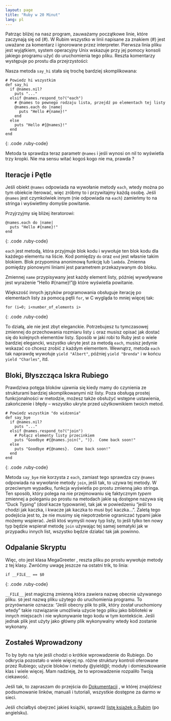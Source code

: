 ```yaml
---
layout: page
title: "Ruby w 20 Minut"
lang: pl
---
```


Patrząc bliżej na nasz program, zauważamy początkowe linie, które
zaczynają się od (#). W Rubim wszystko w linii napisane za znakiem (#)
jest uważane za komentarz i ignorowane przez interpreter. Pierwsza linia
pliku jest wyjątkiem, system operacyjny Unix wskazuje przy jej pomocy
konsoli jakiego programu użyć do uruchomienia tego pliku. Reszta
komentarzy występuje po prostu dla przejrzystości:

Nasza metoda `say_hi` stała się trochę bardziej skomplikowana:

    # Powiedz hi wszystkim
    def say_hi
      if @names.nil?
        puts "..."
      elsif @names.respond_to?("each")
        # @names to pewnego rodzaju lista, przejdź po elementach tej listy
        @names.each do |name|
          puts "Hello #{name}!"
        end
      else
        puts "Hello #{@names}!"
      end
    end
{: .code .ruby-code}

Metoda ta sprawdza teraz parametr `@names` i jeśli wynosi on nil to
wyświetla trzy kropki. Nie ma sensu witać kogoś kogo nie ma, prawda ?

## Iteracje i Pętle

Jeśli obiekt `@names` odpowiada na wywołanie metody `each`, wtedy można
po tym obiekcie iterować, więc zróbmy to i przywitajmy każdą osobę.
Jeśli `@names` jest czymkolwiek innym (nie odpowiada na `each`) zamieńmy
to na stringa i wyświetlmy domyśle powitanie.

Przyjrzyjmy się bliżej iteratorowi:

    @names.each do |name|
      puts "Hello #{name}!"
    end
{: .code .ruby-code}

`each` jest metodą, która przyjmuje blok kodu i wywołuje ten blok kodu
dla każdego elementu na liście. Kod pomiędzy `do` oraz `end` jest
własnie takim blokiem. Blok przypomina anonimową funkcję lub `lambda`.
Zmienna pomiędzy pionowymi liniami jest parametrem przekazywanym do
bloku.

Zmiennej `name` przypisywany jest każdy element listy, później
wywoływane jest wyrażenie “Hello #\{name}!”@ które wyświetla powitanie.

Większość innych języków programowania obsługuje iterację po elementach
listy za pomocą pętli `for`, w C wygląda to mniej więcej tak:

    for (i=0; i<number_of_elements i>
{: .code .ruby-code}

To działą, ale nie jest zbyt eleganckie. Potrzebujesz tu tymczasowej
zmiennej do przechowania rozmiaru listy `i` oraz musisz opisać jak
dostać się do kolejnych elementów listy. Sposób w jaki robi to Ruby jest
o wiele bardziej elegancki, wszystko ukryte jest za metodą `each`,
musisz jedynie wskazać co chcesz zrobić z każdym elementem. Wewnątrz,
metoda `each` tak naprawdę wywołuje `yield "Albert"`, później `yield
"Brenda"` i w końcu `yield "Charles"`, itd.

## Bloki, Błyszcząca Iskra Rubiego

Prawdziwa potęga bloków ujawnia się kiedy mamy do czynienia ze
strukturami bardziej skomplikowanymi niż listy. Poza obsługą prostej
funkcjonalności w metodzie, możesz także obsłużyć wstępne ustawienia,
zakończenie i błędy – wszystko ukryte przed użytkownikiem twoich metod.

    # Powiedz wszystkim "do widzenia"
    def say_bye
      if @names.nil?
        puts "..."
      elsif @names.respond_to?("join")
        # Połącz elementy listy przecinkiem
        puts "Goodbye #{@names.join(", ")}.  Come back soon!"
      else
        puts "Goodbye #{@names}.  Come back soon!"
      end
    end
{: .code .ruby-code}

Metoda `say_bye` nie korzysta z `each`, zamiast tego sprawdza czy
`@names` odpowiada na wywołanie metody `join`, jeśli tak, to uzywa tej
metody. W przeciwnym wypadku, funkcja wyświetla po prostu zmienną jako
stringa. Ten sposób, który polega na nie przejmowaniu się faktycznym
*typem* zmiennej a poleganiu po prostu na metodach jakie są dostępne
nazywa się “Duck Typing” (dosł kacze typowanie), tak jak w powiedzeniu
“jeśli to chodzi jak kaczka, i kwacze jak kaczka to musi być kaczka…”.
Zaletą tego podejścia jest to, że nie musimy się niepotrzebnie
ograniczać typami jakie możemy wspierać. Jeśli ktoś wymyśli nowy typ
listy, to jeśli tylko ten nowy typ będzie wspierał metodę `join`
używając tej samej sematyki jak w przypadku innych list, wszystko będzie
działać tak jak powinno.

## Odpalanie Skryptu

Więc, oto jest klasa MegaGreeter , reszta pliku po prostu wywołuje
metody z tej klasy. Zwróćmy uwagę jeszcze na ostatni trik, to linia:

    if __FILE__ == $0
{: .code .ruby-code}

`__FILE__` jest magiczną zmienną która zawiera nazwę obecnie używanego
pliku. `$0` jest nazwą pliku użytego do uruchomienia programu. To
przyrównanie oznacza: “Jeśli obecny plik to plik, który został
uruchomiony wtedy” takie rozwiązanie umożliwia użycie tego pliku jako
biblioteki w innych miejscach i nie wykonywanie tego kodu w tym
kontekście. Jeśli jednak plik jest użyty jako główny plik wykonywalny
wtedy kod zostanie wykonany.

## Zostałeś Wprowadzony

To by było na tyle jeśli chodzi o krótkie wprowadzenie do Rubiego. Do
odkrycia pozostało o wiele więcej np. różne struktury kontroli oferowane
przez Rubiego; użycie bloków i metody @yield@l; moduły i domieszkowanie
klas i wiele więcej. Mam nadzieję, że to wprowadzenie rozpaliło Twoją
ciekawość.

Jeśli tak, to zapraszam do przejścia do
[Dokumentacji](/pl/dokumentacja/) , w której znajdziesz podsumowanie
linków, manuali i tutoriali, wszystkie dostępne za darmo w sieci.

Jeśli chciałbyś obejrzeć jakieś książki, sprawdź [listę książek o
Rubim][1] (po angielsku).



[1]: http://www.ruby-lang.org/en/documentation/book-list/ 
